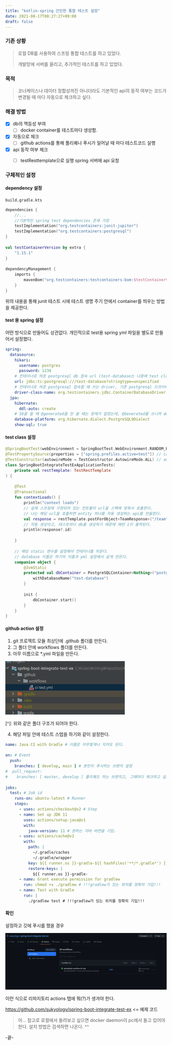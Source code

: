 ```yaml
---
title: "kotlin-spring 간단한 통합 테스트 설정"
date: 2021-08-17T08:27:27+09:00
draft: false
---
```


### 기존 상황

> 로컬 DB를 사용하여 스프링 통합 테스트를 하고 있었다. 
>
> 개발망에 서버를 올리고, 추가적인 테스트를 하고 있었다.





### 목적

> 코너케이스나 데이터 정합성까진 아니더라도 
> 기본적인 api의 동작 여부는 코드가 변경될 때 마다 자동으로 체크하고 싶다.





### 해결 방법

- [x] db의 멱등성 부여
  - [ ] docker container를 테스트마다 생성함. 
- [x] 자동으로 체크
  - [ ] github actions를 통해 풀리퀘나 푸시가 일어날 때 마다 테스트코드 실행
- [x] api 동작 여부 체크
  - [ ] testResttemplate으로 실행 spring 서버에 api 요청



### 구체적인 설정



#### dependency 설정

`build.gradle.kts`

```kotlin
dependencies {
    //...
    //기본적인 spring test dependencies 존재 가정
    testImplementation("org.testcontainers:junit-jupiter")
    testImplementation("org.testcontainers:postgresql")
}

val testContainerVersion by extra {
    "1.15.1"
}

dependencyManagement {
    imports {
        mavenBom("org.testcontainers:testcontainers-bom:$testContainerVersion")
    }
}
```

위의 내용을 통해 junit 테스트 시에 테스트 생명 주기 안에서 container를 띄우는 방법을 제공한다.



#### test 용 spring 설정

어떤 방식으로 만들어도 상관없다. 개인적으로 test용 spring yml 파일을 별도로 만들어서 설정했다. 

```yaml
spring:
  datasource:
    hikari:
      username: postgres
      password: 1234
    # 컨테이너로 띄운 postgresql db 접속 url (test-database는 나중에 test class 설정과 db 이름이 같아야 한다.)
    url: jdbc:tc:postgresql:///test-database?stringtype=unspecified
    # 컨테이너로 띄운 postgresql 접속할 때 쓰는 driver, 기존 postgresql 드라이버는 동작하지 않는다.
    driver-class-name: org.testcontainers.jdbc.ContainerDatabaseDriver
  jpa:
    hibernate:
      ddl-auto: create
    # 10을 쓸 때 @generated을 안 쓸 때는 문제가 없었는데, @Generated를 쓰니까 ddl 문에서 에러가 났다. 
    database-platform: org.hibernate.dialect.PostgreSQL9Dialect
    show-sql: true
```





#### test class 설정

```kotlin
@SpringBootTest(webEnvironment = SpringBootTest.WebEnvironment.RANDOM_PORT)
@TestPropertySource(properties = ["spring.profiles.active=test"]) // can override any propertysource
@TestConstructor(autowireMode = TestConstructor.AutowireMode.ALL) // autowire without @autowired
class SpringBootIntegrateTestExApplicationTests(
    private val restTemplate: TestRestTemplate
) {

    @Test
    @Transactional
    fun contextLoads() {
        println("context loads")
        // 실제 스프링에 구현되어 있는 컨트롤러 url을 스펙에 맞춰서 호출한다.
        // 나는 해당 url을 호출하면 entity 하나를 자동 생성하는 api를 만들었다. 
        val response = restTemplate.postForObject<TeamResponse>("/team")
        // 자동 생성이고, 테스트마다 db를 생성하기 때문에 매번 1이 출력된다.
        println(response?.id)

    }

    // 해당 static 변수를 설정해야 컨테이너를 띄운다. 
    // database 이름은 하기의 이름과 yml 설정에서 같게 만든다. 
    companion object {
        @JvmStatic
        protected val dbContainer = PostgreSQLContainer<Nothing>("postgres:latest").apply {
            withDatabaseName("test-database")
        }

        init {
            dbContainer.start()
        }
    }
}
```



#### github action 설정

1. git 프로젝트 모듈 최상단에 .github 폴더를 만든다. 
2. 그 폴더 안에 workflows 폴더를 만든다. 
3. 아무 이름으로 *.yml 파일을 만든다. 

![image-20210817093430514](image-20210817093430514.png)

[^]: 위와 같은 폴더 구조가 되어야 한다.



4. 해당 파일 안에 테스트 스텝을 하기와 같이 설정한다. 

```yaml
name: Java CI with Gradle # 이름은 아무렇게나 지어도 된다.

on: # Event
  push:
    branches: [ develop, main ] # 본인이 푸시하는 브랜치 설정
#  pull_request:
#    branches: [ master, develop ] 풀리퀘도 하는 브랜치고, 그때마다 체크하고 싶은 거면 이것도 설정

jobs:
  test: # Job id
    runs-on: ubuntu-latest # Runner
    steps:
      - uses: actions/checkout@v2 # Step
      - name: Set up JDK 11
        uses: actions/setup-java@v1
        with:
          java-version: 11 # 원하는 자바 버젼을 기입.
      - uses: actions/cache@v2
        with:
          path: |
            ~/.gradle/caches
            ~/.gradle/wrapper
          key: ${{ runner.os }}-gradle-${{ hashFiles('**/*.gradle*') }}
          restore-keys: |
            ${{ runner.os }}-gradle-
      - name: Grant execute permission for gradlew
        run: chmod +x ./gradlew # !!!gradlew가 있는 위치를 정확히 기입!!!
      - name: Test with Gradle
        run: |
          ./gradlew test # !!!gradlew가 있는 위치를 정확히 기입!!!
```



#### 확인

설정하고 깃에 푸시를 했을 경우 

![image-20210817093808062](image-20210817093808062.png)

이런 식으로 리파지토리 actions 탭에 뭐(?)가 생겨야 한다.



https://github.com/sukyology/spring-boot-integrate-test-ex <= 예제 코드



> 아... 참고로 로컬에서 돌려보고 싶으면 docker daemon이 pc에서 돌고 있어야 한다. 설치 방법은 검색하면 나온다. ^^



-끝-